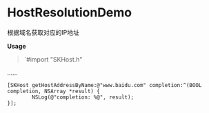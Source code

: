 # HostResolutionDemo

根据域名获取对应的IP地址

**Usage**

>`#import "SKHost.h"

......
```obj-c
[SKHost getHostAddressByName:@"www.baidu.com" completion:^(BOOL completion, NSArray *result) {
        NSLog(@"completion: %@", result);
}];
```
